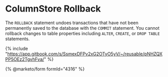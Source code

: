 # ColumnStore Rollback

The `ROLLBACK` statement undoes transactions that have not been permanently saved to the database with the `COMMIT` statement. You cannot rollback changes to table properties including `ALTER`, `CREATE`, or `DROP TABLE` statements.

{% include "https://app.gitbook.com/s/SsmexDFPv2xG2OTyO5yV/~/reusable/pNHZQXPP5OEz2TgvhFva/" %}

{% @marketo/form formId="4316" %}
